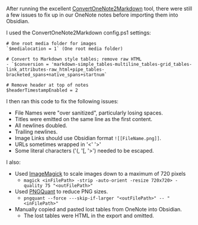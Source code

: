 After running the excellent [ConvertOneNote2Markdown](https://github.com/theohbrothers/ConvertOneNote2MarkDown) tool, there were still a few issues to fix up in our OneNote notes before importing them into Obsidian.

I used the ConvertOneNote2Markdown config.ps1 settings:
```
# One root media folder for images
`$medialocation = 1` (One root media folder)

# Convert to Markdown style tables; remove raw HTML
- `$conversion = 'markdown-simple_tables-multiline_tables-grid_tables-link_attributes-raw_html+pipe_tables-bracketed_spans+native_spans+startnum`

# Remove header at top of notes
$headerTimestampEnabled = 2 
```

I then ran this code to fix the following issues:
- File Names were "over sanitized", particularly losing spaces.
- Titles were emitted on the same line as the first content.
- All newlines doubled.
- Trailing newlines.
- Image Links should use Obsidian format `![[FileName.png]]`.
- URLs sometimes wrapped in '\<' '\>'
- Some literal characters \('\(, '\[, '\>') needed to be escaped.

I also:
- Used [ImageMagick](https://imagemagick.org/index.php) to scale images down to a maximum of 720 pixels
    - `magick <inFilePath> -strip -auto-orient -resize 720x720> -quality 75 "<outFilePath>"`
- Used [PNGQuant](https://pngquant.org/) to reduce PNG sizes.
    - `pngquant --force ---skip-if-larger "<outFilePath>" -- "<inFilePath>"`
- Manually copied and pasted lost tables from OneNote into Obsidian.
    - The lost tables were HTML in the export and omitted.
